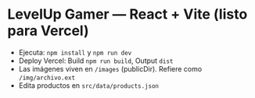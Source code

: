 # LevelUp Gamer — React + Vite (listo para Vercel)
- Ejecuta: `npm install` y `npm run dev`
- Deploy Vercel: Build `npm run build`, Output `dist`
- Las imágenes viven en `/images` (publicDir). Refiere como `/img/archivo.ext`
- Edita productos en `src/data/products.json`
